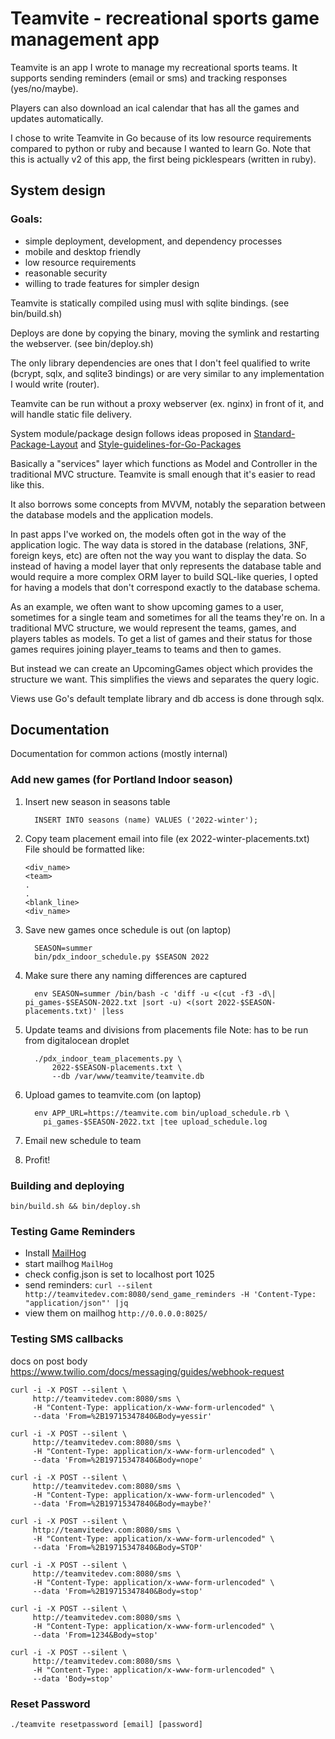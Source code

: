 # Teamvite - recreational sports game management app

Teamvite is an app I wrote to manage my recreational sports teams. It supports sending reminders (email or sms) and tracking responses (yes/no/maybe).

Players can also download an ical calendar that has all the games and updates automatically.

I chose to write Teamvite in Go because of its low resource requirements compared to python or ruby and because I wanted to learn Go. Note that this is actually v2 of this app, the first being picklespears (written in ruby).

## System design

### Goals:
- simple deployment, development, and dependency processes
- mobile and desktop friendly
- low resource requirements
- reasonable security
- willing to trade features for simpler design

Teamvite is statically compiled using musl with sqlite bindings. (see bin/build.sh)

Deploys are done by copying the binary, moving the symlink and restarting the webserver. (see bin/deploy.sh)

The only library dependencies are ones that I don't feel qualified to write (bcrypt, sqlx, and sqlite3 bindings) or are very similar to any implementation I would write (router).

Teamvite can be run without a proxy webserver (ex. nginx) in front of it, and will handle static file delivery.

System module/package design follows ideas proposed in [Standard-Package-Layout](https://medium.com/@benbjohnson/standard-package-layout-7cdbc8391fc1#.ds38va3pp) and [Style-guidelines-for-Go-Packages](https://rakyll.org/style-packages/)

Basically a "services" layer which functions as Model and Controller in the traditional MVC structure. Teamvite is small enough that it's easier to read like this.

It also borrows some concepts from MVVM, notably the separation between the database models and the application models.

In past apps I've worked on, the models often got in the way of the application logic. The way data is stored in the database (relations, 3NF, foreign keys, etc) are often not the way you want to display the data. So instead of having a model layer that only represents the database table and would require a more complex ORM layer to build SQL-like queries, I opted for having a models that don't correspond exactly to the database schema.

As an example, we often want to show upcoming games to a user, sometimes for a single team and sometimes for all the teams they're on. In a traditional MVC structure, we would represent the teams, games, and players tables as models. To get a list of games and their status for those games requires joining player_teams to teams and then to games.

But instead we can create an UpcomingGames object which provides the structure we want. This simplifies the views and separates the query logic.

Views use Go's default template library and db access is done through sqlx.


## Documentation

Documentation for common actions (mostly internal)


### Add new games (for Portland Indoor season)
1. Insert new season in seasons table
   ```
     INSERT INTO seasons (name) VALUES ('2022-winter');
   ```
2. Copy team placement email into file (ex 2022-winter-placements.txt)
   File should be formatted like:
   ```
   <div_name>
   <team>
   .
   .
   <blank_line>
   <div_name>
   ```
3. Save new games once schedule is out (on laptop)
   ```
     SEASON=summer
     bin/pdx_indoor_schedule.py $SEASON 2022
   ```
4. Make sure there any naming differences are captured
   ```
     env SEASON=summer /bin/bash -c 'diff -u <(cut -f3 -d\| pi_games-$SEASON-2022.txt |sort -u) <(sort 2022-$SEASON-placements.txt)' |less
   ```

5. Update teams and divisions from placements file
   Note: has to be run from digitalocean droplet
   ```
     ./pdx_indoor_team_placements.py \
         2022-$SEASON-placements.txt \
         --db /var/www/teamvite/teamvite.db
   ```
6. Upload games to teamvite.com (on laptop)
   ```
     env APP_URL=https://teamvite.com bin/upload_schedule.rb \
       pi_games-$SEASON-2022.txt |tee upload_schedule.log
   ```
7. Email new schedule to team

8. Profit!


### Building and deploying

    bin/build.sh && bin/deploy.sh

### Testing Game Reminders
- Install [MailHog](https://github.com/mailhog/MailHog)
- start mailhog `MailHog`
- check config.json is set to localhost port 1025
- send reminders:  `curl --silent http://teamvitedev.com:8080/send_game_reminders -H 'Content-Type: "application/json"' |jq`
- view them on mailhog `http://0.0.0.0:8025/`

### Testing SMS callbacks
docs on post body
https://www.twilio.com/docs/messaging/guides/webhook-request


    curl -i -X POST --silent \
         http://teamvitedev.com:8080/sms \
         -H "Content-Type: application/x-www-form-urlencoded" \
         --data 'From=%2B19715347840&Body=yessir'
  
    curl -i -X POST --silent \
         http://teamvitedev.com:8080/sms \
         -H "Content-Type: application/x-www-form-urlencoded" \
         --data 'From=%2B19715347840&Body=nope'
  
    curl -i -X POST --silent \
         http://teamvitedev.com:8080/sms \
         -H "Content-Type: application/x-www-form-urlencoded" \
         --data 'From=%2B19715347840&Body=maybe?'
  
    curl -i -X POST --silent \
         http://teamvitedev.com:8080/sms \
         -H "Content-Type: application/x-www-form-urlencoded" \
         --data 'From=%2B19715347840&Body=STOP'
  
    curl -i -X POST --silent \
         http://teamvitedev.com:8080/sms \
         -H "Content-Type: application/x-www-form-urlencoded" \
         --data 'From=%2B19715347840&Body=stop'
  
    curl -i -X POST --silent \
         http://teamvitedev.com:8080/sms \
         -H "Content-Type: application/x-www-form-urlencoded" \
         --data 'From=1234&Body=stop'
  
    curl -i -X POST --silent \
         http://teamvitedev.com:8080/sms \
         -H "Content-Type: application/x-www-form-urlencoded" \
         --data 'Body=stop'


### Reset Password

    ./teamvite resetpassword [email] [password]

